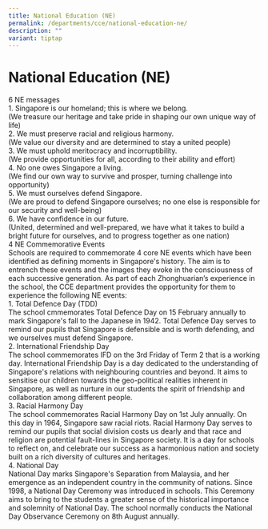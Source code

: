 ```yaml
---
title: National Education (NE)
permalink: /departments/cce/national-education-ne/
description: ""
variant: tiptap
---
```

<h1><strong>National Education (NE)</strong></h1>
<p>6 NE messages
<br>1. Singapore is our homeland; this is where we belong.
<br>(We treasure our heritage and take pride in shaping our own unique way
of life)
<br>2. We must preserve racial and religious harmony.
<br>(We value our diversity and are determined to stay a united people)
<br>3. We must uphold meritocracy and incorruptibility.
<br>(We provide opportunities for all, according to their ability and effort)
<br>4. No one owes Singapore a living.
<br>(We find our own way to survive and prosper, turning challenge into opportunity)
<br>5. We must ourselves defend Singapore.
<br>(We are proud to defend Singapore ourselves; no one else is responsible
for our security and well-being)
<br>6. We have confidence in our future.
<br>(United, determined and well-prepared, we have what it takes to build
a bright future for ourselves, and to progress together as one nation)
<br>4 NE Commemorative Events
<br>Schools are required to commemorate 4 core NE events which have been identified
as defining moments in Singapore's history. The aim is to entrench these
events and the images they evoke in the consciousness of each successive
generation. As part of each Zhonghuarian’s experience in the school, the
CCE department provides the opportunity for them to experience the following
NE events:
<br>1. Total Defence Day (TDD)
<br>The school cmmemorates Total Defence Day on&nbsp;15 February annually
to mark Singapore's fall to the Japanese in 1942. Total Defence Day serves
to remind our pupils that Singapore is defensible and is worth defending,
and we ourselves must defend Singapore.
<br>2. International Friendship Day
<br>The school commemorates IFD on the 3rd Friday of Term 2 that is a working
day. International Friendship Day is a day dedicated to the understanding
of Singapore's relations with neighbouring countries and beyond. It aims
to sensitise our children towards the geo-political realities inherent
in Singapore, as well as nurture in our students the spirit of friendship
and collaboration among different people.
<br>3. Racial Harmony Day
<br>The school commemorates Racial Harmony Day on 1st July annually. On this
day in 1964, Singapore saw racial riots. Racial Harmony Day serves to remind
our pupils that social division costs us dearly and that race and religion
are potential fault-lines in Singapore society. It is a day for schools
to reflect on, and celebrate our success as a harmonious nation and society
built on a rich diversity of cultures and heritages.
<br>4. National Day
<br>National Day marks Singapore's Separation from Malaysia, and her emergence
as an independent country in the community of nations. Since 1998, a National
Day Ceremony was introduced in schools. This Ceremony aims to bring to
the students a greater sense of the historical importance and solemnity
of National Day. The school normally conducts the National Day Observance
Ceremony on 8th August annually.</p>